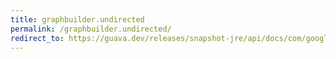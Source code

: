 ```yaml
---
title: graphbuilder.undirected
permalink: /graphbuilder.undirected/
redirect_to: https://guava.dev/releases/snapshot-jre/api/docs/com/google/common/graph/GraphBuilder.html#undirected--
---
```

